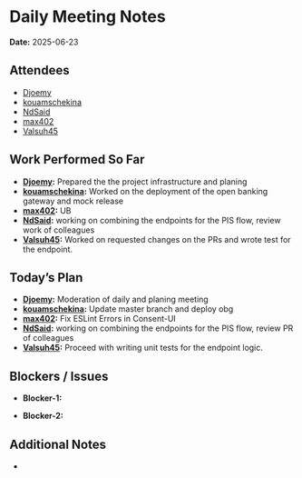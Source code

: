 # 
# # 
# Daily Meeting Notes

**Date:** 2025-06-23

## Attendees
- [Djoemy](https://github.com/Djoemy)
- [kouamschekina](https://github.com/kouamschekina)
- [NdSaid](https://github.com/NdSaid)
- [max402](https://github.com/max402)
- [Valsuh45](https://github.com/Valsuh45)


## Work Performed So Far
- **[Djoemy](https://github.com/Djoemy):** Prepared the the project infrastructure and planing
- **[kouamschekina](https://github.com/kouamschekina):** Worked on the deployment of the open banking gateway and mock release
- **[max402](https://github.com/max402):** UB
- **[NdSaid](https://github.com/NdSaid):**  working on combining the endpoints for the PIS flow, review work of colleagues
- **[Valsuh45](https://github.com/Valsuh45):** Worked on requested changes on the PRs and wrote test for the endpoint.
 
## Today’s Plan
- **[Djoemy](https://github.com/Djoemy):** Moderation of daily and planing meeting
- **[kouamschekina](https://github.com/kouamschekina):** Update master branch and deploy obg
- **[max402](https://github.com/max402):** Fix ESLint Errors in Consent-UI
- **[NdSaid](https://github.com/NdSaid):**  working on combining the endpoints for the PIS flow, review PR of colleagues
- **[Valsuh45](https://github.com/Valsuh45):** Proceed with writing unit tests for the endpoint logic.
## Blockers / Issues
- **Blocker-1:** 

- **Blocker-2:** 

## Additional Notes
- 
